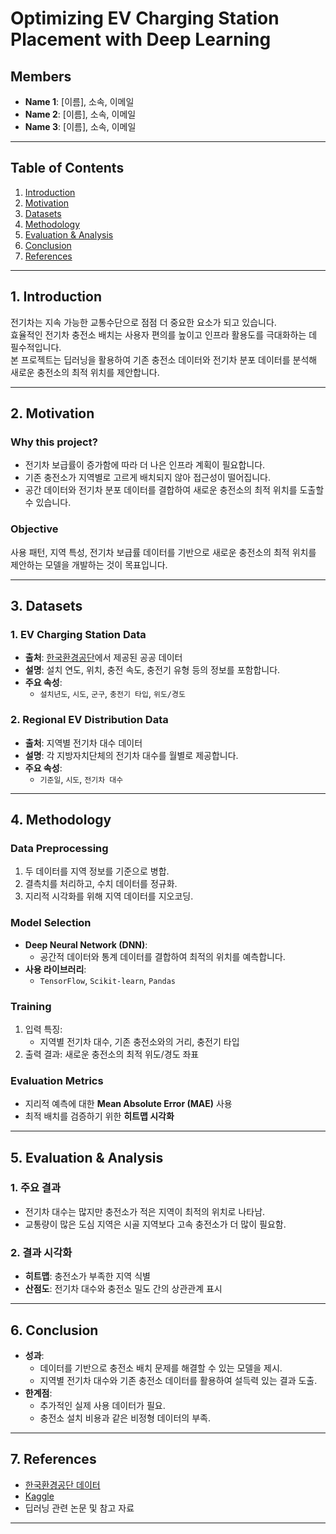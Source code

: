 # Optimizing EV Charging Station Placement with Deep Learning

## Members
- **Name 1**: [이름], 소속, 이메일  
- **Name 2**: [이름], 소속, 이메일  
- **Name 3**: [이름], 소속, 이메일  

---

## Table of Contents
1. [Introduction](#introduction)  
2. [Motivation](#motivation)  
3. [Datasets](#datasets)  
4. [Methodology](#methodology)  
5. [Evaluation & Analysis](#evaluation--analysis)  
6. [Conclusion](#conclusion)  
7. [References](#references)

---

## 1. Introduction
전기차는 지속 가능한 교통수단으로 점점 더 중요한 요소가 되고 있습니다.  
효율적인 전기차 충전소 배치는 사용자 편의를 높이고 인프라 활용도를 극대화하는 데 필수적입니다.  
본 프로젝트는 딥러닝을 활용하여 기존 충전소 데이터와 전기차 분포 데이터를 분석해 새로운 충전소의 최적 위치를 제안합니다.

---

## 2. Motivation
### Why this project?  
- 전기차 보급률이 증가함에 따라 더 나은 인프라 계획이 필요합니다.  
- 기존 충전소가 지역별로 고르게 배치되지 않아 접근성이 떨어집니다.  
- 공간 데이터와 전기차 분포 데이터를 결합하여 새로운 충전소의 최적 위치를 도출할 수 있습니다.

### Objective
사용 패턴, 지역 특성, 전기차 보급률 데이터를 기반으로 새로운 충전소의 최적 위치를 제안하는 모델을 개발하는 것이 목표입니다.

---

## 3. Datasets
### 1. **EV Charging Station Data**
- **출처**: [한국환경공단](https://www.data.go.kr/data/15076352/openapi.do)에서 제공된 공공 데이터  
- **설명**: 설치 연도, 위치, 충전 속도, 충전기 유형 등의 정보를 포함합니다.  
- **주요 속성**:  
  - `설치년도`, `시도`, `군구`, `충전기 타입`, `위도/경도`  

### 2. **Regional EV Distribution Data**
- **출처**: 지역별 전기차 대수 데이터  
- **설명**: 각 지방자치단체의 전기차 대수를 월별로 제공합니다.  
- **주요 속성**:  
  - `기준일`, `시도`, `전기차 대수`

---

## 4. Methodology
### Data Preprocessing
1. 두 데이터를 지역 정보를 기준으로 병합.  
2. 결측치를 처리하고, 수치 데이터를 정규화.  
3. 지리적 시각화를 위해 지역 데이터를 지오코딩.

### Model Selection
- **Deep Neural Network (DNN)**:  
  - 공간적 데이터와 통계 데이터를 결합하여 최적의 위치를 예측합니다.  
- **사용 라이브러리**:  
  - `TensorFlow`, `Scikit-learn`, `Pandas`

### Training
1. 입력 특징:  
   - 지역별 전기차 대수, 기존 충전소와의 거리, 충전기 타입  
2. 출력 결과: 새로운 충전소의 최적 위도/경도 좌표

### Evaluation Metrics
- 지리적 예측에 대한 **Mean Absolute Error (MAE)** 사용  
- 최적 배치를 검증하기 위한 **히트맵 시각화**

---

## 5. Evaluation & Analysis
### 1. 주요 결과
- 전기차 대수는 많지만 충전소가 적은 지역이 최적의 위치로 나타남.  
- 교통량이 많은 도심 지역은 시골 지역보다 고속 충전소가 더 많이 필요함.  

### 2. 결과 시각화
- **히트맵**: 충전소가 부족한 지역 식별  
- **산점도**: 전기차 대수와 충전소 밀도 간의 상관관계 표시  

---

## 6. Conclusion
- **성과**:  
  - 데이터를 기반으로 충전소 배치 문제를 해결할 수 있는 모델을 제시.  
  - 지역별 전기차 대수와 기존 충전소 데이터를 활용하여 설득력 있는 결과 도출.  
- **한계점**:  
  - 추가적인 실제 사용 데이터가 필요.  
  - 충전소 설치 비용과 같은 비정형 데이터의 부족.  

---

## 7. References
- [한국환경공단 데이터](https://www.data.go.kr/data/15076352/openapi.do)  
- [Kaggle](https://www.kaggle.com/)  
- 딥러닝 관련 논문 및 참고 자료  

---


